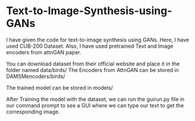 # Text-to-Image-Synthesis-using-GANs

I have given the code for text-to-image synthesis using GANs. Here, I have used CUB-200 Dataset. Also, I have used pretrained Text and Image encoders from attnGAN paper.

You can download dataset from their official website and place it in the folder named data/birds/
The Encoders from AttnGAN can be stored in DAMSMencoders/birds/

The trained model can be stored in models/

After Training the model with the dataset, we can run the guirun.py file in our command prompt to see a GUI where we can type our text to get the corresponding image.

